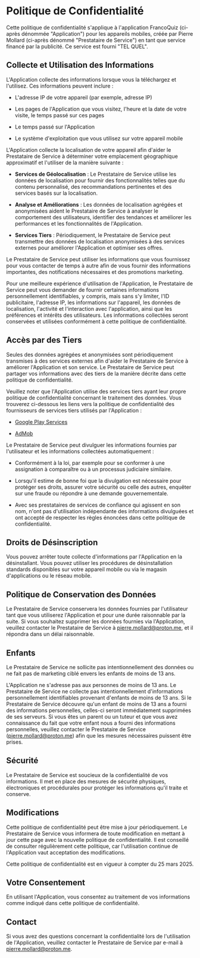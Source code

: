 # Politique de Confidentialité

Cette politique de confidentialité s'applique à l'application FrancoQuiz (ci-après dénommée "Application") pour les appareils mobiles, créée par Pierre Mollard (ci-après dénommé "Prestataire de Service") en tant que service financé par la publicité. Ce service est fourni "TEL QUEL".

## Collecte et Utilisation des Informations

L'Application collecte des informations lorsque vous la téléchargez et l'utilisez. Ces informations peuvent inclure :

- L'adresse IP de votre appareil (par exemple, adresse IP)

- Les pages de l'Application que vous visitez, l'heure et la date de votre visite, le temps passé sur ces pages

- Le temps passé sur l'Application

- Le système d'exploitation que vous utilisez sur votre appareil mobile

L'Application collecte la localisation de votre appareil afin d'aider le Prestataire de Service à déterminer votre emplacement géographique approximatif et l'utiliser de la manière suivante :

- **Services de Géolocalisation** : Le Prestataire de Service utilise les données de localisation pour fournir des fonctionnalités telles que du contenu personnalisé, des recommandations pertinentes et des services basés sur la localisation.

- **Analyse et Améliorations** : Les données de localisation agrégées et anonymisées aident le Prestataire de Service à analyser le comportement des utilisateurs, identifier des tendances et améliorer les performances et les fonctionnalités de l'Application.

- **Services Tiers** : Périodiquement, le Prestataire de Service peut transmettre des données de localisation anonymisées à des services externes pour améliorer l'Application et optimiser ses offres.

Le Prestataire de Service peut utiliser les informations que vous fournissez pour vous contacter de temps à autre afin de vous fournir des informations importantes, des notifications nécessaires et des promotions marketing.

Pour une meilleure expérience d'utilisation de l'Application, le Prestataire de Service peut vous demander de fournir certaines informations personnellement identifiables, y compris, mais sans s'y limiter, l'ID publicitaire, l'adresse IP, les informations sur l'appareil, les données de localisation, l'activité et l'interaction avec l'application, ainsi que les préférences et intérêts des utilisateurs. Les informations collectées seront conservées et utilisées conformément à cette politique de confidentialité.

## Accès par des Tiers

Seules des données agrégées et anonymisées sont périodiquement transmises à des services externes afin d'aider le Prestataire de Service à améliorer l'Application et son service. Le Prestataire de Service peut partager vos informations avec des tiers de la manière décrite dans cette politique de confidentialité.

Veuillez noter que l'Application utilise des services tiers ayant leur propre politique de confidentialité concernant le traitement des données. Vous trouverez ci-dessous les liens vers la politique de confidentialité des fournisseurs de services tiers utilisés par l'Application :

- [Google Play Services](https://policies.google.com/privacy)

- [AdMob](https://support.google.com/admob/answer/6128543?hl=en)

Le Prestataire de Service peut divulguer les informations fournies par l'utilisateur et les informations collectées automatiquement :

- Conformément à la loi, par exemple pour se conformer à une assignation à comparaître ou à un processus judiciaire similaire.

- Lorsqu'il estime de bonne foi que la divulgation est nécessaire pour protéger ses droits, assurer votre sécurité ou celle des autres, enquêter sur une fraude ou répondre à une demande gouvernementale.

- Avec ses prestataires de services de confiance qui agissent en son nom, n'ont pas d'utilisation indépendante des informations divulguées et ont accepté de respecter les règles énoncées dans cette politique de confidentialité.

## Droits de Désinscription

Vous pouvez arrêter toute collecte d'informations par l'Application en la désinstallant. Vous pouvez utiliser les procédures de désinstallation standards disponibles sur votre appareil mobile ou via le magasin d'applications ou le réseau mobile.

## Politique de Conservation des Données

Le Prestataire de Service conservera les données fournies par l'utilisateur tant que vous utiliserez l'Application et pour une durée raisonnable par la suite. Si vous souhaitez supprimer les données fournies via l'Application, veuillez contacter le Prestataire de Service à pierre.mollard@proton.me, et il répondra dans un délai raisonnable.

## Enfants

Le Prestataire de Service ne sollicite pas intentionnellement des données ou ne fait pas de marketing ciblé envers les enfants de moins de 13 ans.

L'Application ne s'adresse pas aux personnes de moins de 13 ans. Le Prestataire de Service ne collecte pas intentionnellement d'informations personnellement identifiables provenant d'enfants de moins de 13 ans. Si le Prestataire de Service découvre qu'un enfant de moins de 13 ans a fourni des informations personnelles, celles-ci seront immédiatement supprimées de ses serveurs. Si vous êtes un parent ou un tuteur et que vous avez connaissance du fait que votre enfant nous a fourni des informations personnelles, veuillez contacter le Prestataire de Service (pierre.mollard@proton.me) afin que les mesures nécessaires puissent être prises.

## Sécurité

Le Prestataire de Service est soucieux de la confidentialité de vos informations. Il met en place des mesures de sécurité physiques, électroniques et procédurales pour protéger les informations qu'il traite et conserve.

## Modifications

Cette politique de confidentialité peut être mise à jour périodiquement. Le Prestataire de Service vous informera de toute modification en mettant à jour cette page avec la nouvelle politique de confidentialité. Il est conseillé de consulter régulièrement cette politique, car l'utilisation continue de l'Application vaut acceptation des modifications.

Cette politique de confidentialité est en vigueur à compter du 25 mars 2025.

## Votre Consentement

En utilisant l'Application, vous consentez au traitement de vos informations comme indiqué dans cette politique de confidentialité.

## Contact

Si vous avez des questions concernant la confidentialité lors de l'utilisation de l'Application, veuillez contacter le Prestataire de Service par e-mail à pierre.mollard@proton.me.

